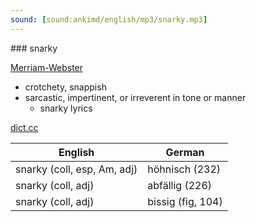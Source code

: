 ```yaml
---
sound: [sound:ankimd/english/mp3/snarky.mp3]
---
```


\### snarky

[Merriam-Webster](https://www.merriam-webster.com/dictionary/snarky)

- crotchety, snappish
- sarcastic, impertinent, or irreverent in tone or manner
    - snarky lyrics

[dict.cc](https://www.dict.cc/snarky)

| English        | German       |
| -------------- | ------------ |
| snarky (coll, esp, Am, adj) | höhnisch (232) |
| snarky (coll, adj) | abfällig (226) |
| snarky (coll, adj) | bissig (fig, 104) |
